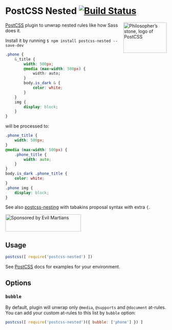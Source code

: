 # PostCSS Nested [![Build Status][ci-img]][ci]

<img align="right" width="135" height="95"
     title="Philosopher’s stone, logo of PostCSS"
     src="http://postcss.github.io/postcss/logo-leftp.png">

[PostCSS] plugin to unwrap nested rules like how Sass does it.

Install it by running `$ npm install postcss-nested --save-dev`

```css
.phone {
    &_title {
        width: 500px;
        @media (max-width: 500px) {
            width: auto;
        }
        body.is_dark & {
            color: white;
        }
    }
    img {
        display: block;
    }
}
```

will be processed to:

```css
.phone_title {
    width: 500px;
}
@media (max-width: 500px) {
    .phone_title {
        width: auto;
    }
}
body.is_dark .phone_title {
    color: white;
}
.phone img {
    display: block;
}
```

See also [postcss-nesting] with tabakins proposal syntax with extra `{`.

<a href="https://evilmartians.com/?utm_source=postcss-nested">
<img src="https://evilmartians.com/badges/sponsored-by-evil-martians.svg" alt="Sponsored by Evil Martians" width="236" height="54">
</a>

[postcss-nesting]: https://github.com/jonathantneal/postcss-nesting
[PostCSS]:         https://github.com/postcss/postcss
[ci-img]:          https://travis-ci.org/postcss/postcss-nested.svg
[ci]:              https://travis-ci.org/postcss/postcss-nested

## Usage

```js
postcss([ require('postcss-nested') ])
```

See [PostCSS] docs for examples for your environment.

## Options

### `bubble`

By default, plugin will unwrap only `@media`, `@supports` and `@document`
at-rules. You can add your custom at-rules to this list by `bubble` option:

```js
postcss([ require('postcss-nested')({ bubble: ['phone'] }) ]
```
